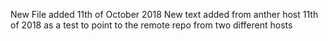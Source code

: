 New File added 11th of October 2018
New text added from anther host 11th of 2018 as a test to point to the remote repo from two different hosts
